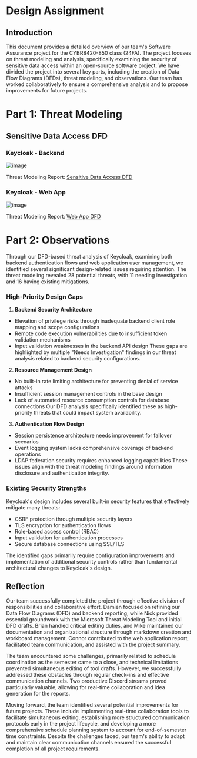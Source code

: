 # Design Assignment

## Introduction
This document provides a detailed overview of our team's Software Assurance project for the CYBR8420-850 class (24FA). The project focuses on threat modeling and analysis, specifically examining the security of sensitive data access within an open-source software project. We have divided the project into several key parts, including the creation of Data Flow Diagrams (DFDs), threat modeling, and observations. Our team has worked collaboratively to ensure a comprehensive analysis and to propose improvements for future projects.

# Part 1: Threat Modeling
## Sensitive Data Access DFD

### Keycloak - Backend
![image](https://github.com/user-attachments/assets/e63efedd-5bc8-43df-9801-e30d38d3be73)

Threat Modeling Report: [Sensitive Data Access DFD](https://htmlpreview.github.io/?https://github.com/mhenke/CYBR8420-SoftwareAssurance-Proposal/blob/main/Data%20Flow%20Diagrams/Sensitive%20Data%20Access%20DFD.htm)

### Keycloak - Web App
![image](https://github.com/user-attachments/assets/3ac3e9d2-0e83-4071-932d-e389d47057b2)

Threat Modeling Report: [Web App DFD](https://htmlpreview.github.io/?https://github.com/mhenke/CYBR8420-SoftwareAssurance-Proposal/blob/main/Data%20Flow%20Diagrams/Keycloak%20Web%20App.htm)

# Part 2: Observations
Through our DFD-based threat analysis of Keycloak, examining both backend authentication flows and web application user management, we identified several significant design-related issues requiring attention. The threat modeling revealed 28 potential threats, with 11 needing investigation and 16 having existing mitigations.

### High-Priority Design Gaps

1. **Backend Security Architecture**
- Elevation of privilege risks through inadequate backend client role mapping and scope configurations
- Remote code execution vulnerabilities due to insufficient token validation mechanisms
- Input validation weaknesses in the backend API design
These gaps are highlighted by multiple "Needs Investigation" findings in our threat analysis related to backend security configurations.

2. **Resource Management Design**
- No built-in rate limiting architecture for preventing denial of service attacks
- Insufficient session management controls in the base design
- Lack of automated resource consumption controls for database connections
Our DFD analysis specifically identified these as high-priority threats that could impact system availability.

3. **Authentication Flow Design**
- Session persistence architecture needs improvement for failover scenarios
- Event logging system lacks comprehensive coverage of backend operations
- LDAP federation security requires enhanced logging capabilities
These issues align with the threat modeling findings around information disclosure and authentication integrity.

### Existing Security Strengths
Keycloak's design includes several built-in security features that effectively mitigate many threats:
- CSRF protection through multiple security layers
- TLS encryption for authentication flows
- Role-based access control (RBAC)
- Input validation for authentication processes
- Secure database connections using SSL/TLS

The identified gaps primarily require configuration improvements and implementation of additional security controls rather than fundamental architectural changes to Keycloak's design.

## Reflection
Our team successfully completed the project through effective division of responsibilities and collaborative effort. Damien focused on refining our Data Flow Diagrams (DFD) and backend reporting, while Nick provided essential groundwork with the Microsoft Threat Modeling Tool and initial DFD drafts. Brian handled critical editing duties, and Mike maintained our documentation and organizational structure through markdown creation and workboard management. Connor contributed to the web application report, facilitated team communication, and assisted with the project summary.

The team encountered some challenges, primarily related to schedule coordination as the semester came to a close, and technical limitations prevented simultaneous editing of tool drafts. However, we successfully addressed these obstacles through regular check-ins and effective communication channels. Two productive Discord streams proved particularly valuable, allowing for real-time collaboration and idea generation for the reports.

Moving forward, the team identified several potential improvements for future projects. These include implementing real-time collaboration tools to facilitate simultaneous editing, establishing more structured communication protocols early in the project lifecycle, and developing a more comprehensive schedule planning system to account for end-of-semester time constraints. Despite the challenges faced, our team's ability to adapt and maintain clear communication channels ensured the successful completion of all project requirements.
